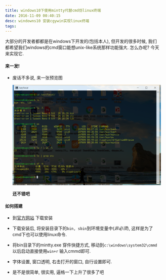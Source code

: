 ```yaml
---
title: windows10下使用mintty代替cmd仿linux终端
date: 2016-11-09 00:40:15
desc: windowns10 安装cgywin实现linux终端
tags:
---
```


大部分的开发者都都是在windows下开发的(包括本人), 但开发的很多时候, 我们都希望我们windows的cmd窗口能想unix-like系统那样功能强大. 怎么办呢? 今天来实现它.

<!-- more -->

#### 来一发!

* 废话不多说, 来一张预览图

    ![预览](/images/tty/1.png)

    **还不错吧**


#### 如何搭建

* 到[官方网站](http://www.cygwin.com/install.html) 下载安装

* 下载安装后, 将安装目录下的`bin, sbin`到环境变量中(*_非必须_*), 这样是为了cmd下也可以使用linux命令.

* 将bin目录下的mintty.exe 穿件快捷方式, 移动到`c:\windows\system32\cmmd` 以后启动直接使用`win+r` 输入cmmd即可.

* 字体设置, 窗口透明, 右击打开的窗口, 自行设置即可.

* 是不是很简单, 很实用, 逼格一下上升了很多了吧





